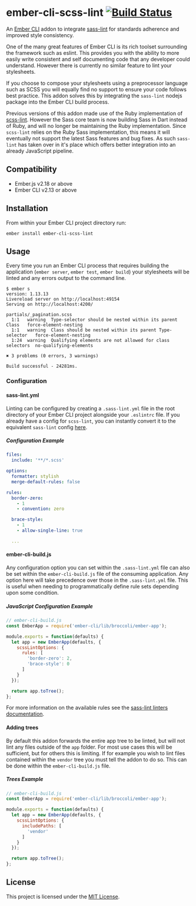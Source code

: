 # ember-cli-scss-lint [![Build Status](https://travis-ci.com/tomasbasham/ember-cli-scss-lint.svg?branch=master)](https://travis-ci.com/tomasbasham/ember-cli-scss-lint)

An [Ember CLI](https://ember-cli.com/) addon to integrate
[sass-lint](https://github.com/sasstools/sass-lint) for standards adherence and
improved style consistency.

One of the many great features of Ember CLI is its rich toolset surrounding the
framework such as eslint. This provides you with the ability to more easily
write consistent and self documenting code that any developer could understand.
However there is currently no similar feature to lint your stylesheets.

If you choose to compose your stylesheets using a preprocessor language such as
SCSS you will equally find no support to ensure your code follows best
practice. This addon solves this by integrating the `sass-lint` nodejs package
into the Ember CLI build process.

Previous versions of this addon made use of the Ruby implementation of
[scss-lint](https://github.com/brigade/scss-lint). However the Sass core team
is now building Sass in Dart instead of Ruby, and will no longer be maintaining
the Ruby implementation. Since `scss-lint` relies on the Ruby Sass
implementation, this means it will eventually not support the latest Sass
features and bug fixes. As such `sass-lint` has taken over in it's place which
offers better integration into an already JavaScript pipeline.

## Compatibility

* Ember.js v2.18 or above
* Ember CLI v2.13 or above

## Installation

From within your Ember CLI project directory run:
```
ember install ember-cli-scss-lint
```

## Usage

Every time you run an Ember CLI process that requires building the application
(`ember server`, `ember test`, `ember build`) your stylesheets will be linted
and any errors output to the command line.

```
$ ember s
version: 1.13.13
Livereload server on http://localhost:49154
Serving on http://localhost:4200/

partials/_pagination.scss
  1:1   warning  Type-selector should be nested within its parent Class   force-element-nesting
  1:1   warning  Class should be nested within its parent Type-selector   force-element-nesting
  1:24  warning  Qualifying elements are not allowed for class selectors  no-qualifying-elements

✖ 3 problems (0 errors, 3 warnings)

Build successful - 24281ms.
```

### Configuration

#### sass-lint.yml

Linting can be configured by creating a `.sass-lint.yml` file in the root
directory of your Ember CLI project alongside your `.eslintrc` file. If you
already have a config for `scss-lint`, you can instantly convert it to the
equivalent `sass-lint` config
[here](sasstools.github.io/make-sass-lint-config).

##### Configuration Example

```yml
files:
  include: '**/*.scss'

options:
  formatter: stylish
  merge-default-rules: false

rules:
  border-zero:
    - 1
    - convention: zero

  brace-style:
    - 1
    - allow-single-line: true

  ...
```

#### ember-cli-build.js

Any configuration option you can set within the `.sass-lint.yml` file can also
be set within the `ember-cli-build.js` file of the consuming application. Any
option here will take precedence over those in the `.sass-lint.yml` file. This
is useful when needing to programmatically define rule sets depending upon some
condition.

##### JavaScript Configuration Example

```JavaScript
// ember-cli-build.js
const EmberApp = require('ember-cli/lib/broccoli/ember-app');

module.exports = function(defaults) {
  let app = new EmberApp(defaults, {
    scssLintOptions: {
      rules: [
        'border-zero': 2,
        'brace-style': 0
      ]
    }
  });

  return app.toTree();
};
```

For more information on the available rules see the [sass-lint linters
documentation](https://github.com/sasstools/sass-lint/tree/master/docs/rules).

#### Adding trees

By default this addon forwards the entire app tree to be linted, but will not
lint any files outside of the `app` folder. For most use cases this will be
sufficient, but for others this is limiting. If for example you wish to lint
files contained within the `vendor` tree you must tell the addon to do so. This
can be done within the `ember-cli-build.js` file.

##### Trees Example

```JavaScript
// ember-cli-build.js
const EmberApp = require('ember-cli/lib/broccoli/ember-app');

module.exports = function(defaults) {
  let app = new EmberApp(defaults, {
    scssLintOptions: {
      includePaths: [
        'vendor'
      ]
    }
  });

  return app.toTree();
};
```

## License

This project is licensed under the [MIT License](LICENSE.md).
